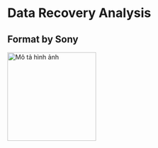 # Data Recovery Analysis

## Format by Sony

<img src="https://github.com/user-attachments/assets/2e935631-b881-4392-86f6-3bb60e2e191a" alt="Mô tả hình ảnh" style="width:200px;">
